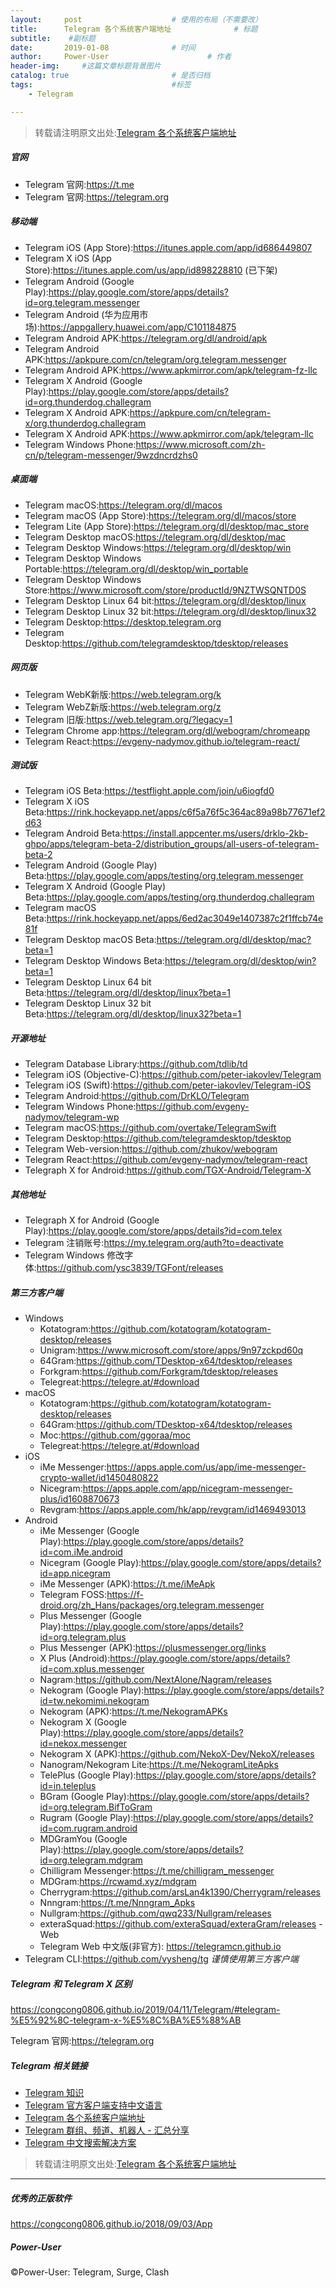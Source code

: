 ```yaml
---
layout:     post                    # 使用的布局（不需要改）
title:      Telegram 各个系统客户端地址              # 标题 
subtitle:    #副标题
date:       2019-01-08              # 时间
author:     Power-User                      # 作者
header-img:     #这篇文章标题背景图片
catalog: true                       # 是否归档
tags:                               #标签
    - Telegram

---
```


> 转载请注明原文出处:[Telegram 各个系统客户端地址](https://congcong0806.github.io/2019/01/08/Telegram)

##### 官网
- Telegram 官网:<https://t.me>
- Telegram 官网:<https://telegram.org>

##### 移动端
- Telegram iOS (App Store):<https://itunes.apple.com/app/id686449807>
- Telegram X iOS (App Store):<https://itunes.apple.com/us/app/id898228810> (已下架)
- Telegram Android (Google Play):<https://play.google.com/store/apps/details?id=org.telegram.messenger>
- Telegram Android (华为应用市场):<https://appgallery.huawei.com/app/C101184875>
- Telegram Android APK:<https://telegram.org/dl/android/apk>
- Telegram Android APK:<https://apkpure.com/cn/telegram/org.telegram.messenger>
- Telegram Android APK:<https://www.apkmirror.com/apk/telegram-fz-llc>
- Telegram X Android (Google Play):<https://play.google.com/store/apps/details?id=org.thunderdog.challegram>
- Telegram X Android APK:<https://apkpure.com/cn/telegram-x/org.thunderdog.challegram>
- Telegram X Android APK:<https://www.apkmirror.com/apk/telegram-llc>
- Telegram Windows Phone:<https://www.microsoft.com/zh-cn/p/telegram-messenger/9wzdncrdzhs0>

##### 桌面端
- Telegram macOS:<https://telegram.org/dl/macos>
- Telegram macOS (App Store):<https://telegram.org/dl/macos/store>
- Telegram Lite (App Store):<https://telegram.org/dl/desktop/mac_store>
- Telegram Desktop macOS:<https://telegram.org/dl/desktop/mac>
- Telegram Desktop Windows:<https://telegram.org/dl/desktop/win>
- Telegram Desktop Windows Portable:<https://telegram.org/dl/desktop/win_portable>
- Telegram Desktop Windows Store:<https://www.microsoft.com/store/productId/9NZTWSQNTD0S>
- Telegram Desktop Linux 64 bit:<https://telegram.org/dl/desktop/linux>
- Telegram Desktop Linux 32 bit:<https://telegram.org/dl/desktop/linux32>
- Telegram Desktop:<https://desktop.telegram.org>
- Telegram Desktop:<https://github.com/telegramdesktop/tdesktop/releases>

##### 网页版
- Telegram WebK新版:<https://web.telegram.org/k>
- Telegram WebZ新版:<https://web.telegram.org/z>
- Telegram 旧版:<https://web.telegram.org/?legacy=1>
- Telegram Chrome app:<https://telegram.org/dl/webogram/chromeapp>
- Telegram React:<https://evgeny-nadymov.github.io/telegram-react/>

##### 测试版
- Telegram iOS Beta:<https://testflight.apple.com/join/u6iogfd0>
- Telegram X iOS Beta:<https://rink.hockeyapp.net/apps/c6f5a76f5c364ac89a98b77671ef2d63>
- Telegram Android Beta:<https://install.appcenter.ms/users/drklo-2kb-ghpo/apps/telegram-beta-2/distribution_groups/all-users-of-telegram-beta-2>
- Telegram Android (Google Play) Beta:<https://play.google.com/apps/testing/org.telegram.messenger>
- Telegram X Android (Google Play) Beta:<https://play.google.com/apps/testing/org.thunderdog.challegram>
- Telegram macOS Beta:<https://rink.hockeyapp.net/apps/6ed2ac3049e1407387c2f1ffcb74e81f>
- Telegram Desktop macOS Beta:<https://telegram.org/dl/desktop/mac?beta=1>
- Telegram Desktop Windows Beta:<https://telegram.org/dl/desktop/win?beta=1>
- Telegram Desktop Linux 64 bit Beta:<https://telegram.org/dl/desktop/linux?beta=1>
- Telegram Desktop Linux 32 bit Beta:<https://telegram.org/dl/desktop/linux32?beta=1>

##### 开源地址
- Telegram Database Library:<https://github.com/tdlib/td>
- Telegram iOS (Objective-C):<https://github.com/peter-iakovlev/Telegram>
- Telegram iOS (Swift):<https://github.com/peter-iakovlev/Telegram-iOS>
- Telegram Android:<https://github.com/DrKLO/Telegram>
- Telegram Windows Phone:<https://github.com/evgeny-nadymov/telegram-wp>
- Telegram macOS:<https://github.com/overtake/TelegramSwift>
- Telegram Desktop:<https://github.com/telegramdesktop/tdesktop>
- Telegram Web-version:<https://github.com/zhukov/webogram>
- Telegram React:<https://github.com/evgeny-nadymov/telegram-react>
- Telegraph X for Android:<https://github.com/TGX-Android/Telegram-X>

##### 其他地址
- Telegraph X for Android (Google Play):<https://play.google.com/store/apps/details?id=com.telex>
- Telegram 注销账号:<https://my.telegram.org/auth?to=deactivate>
- Telegram Windows 修改字体:<https://github.com/ysc3839/TGFont/releases>

##### 第三方客户端
- Windows
	- Kotatogram:<https://github.com/kotatogram/kotatogram-desktop/releases>
	- Unigram:<https://www.microsoft.com/store/apps/9n97zckpd60q>
	- 64Gram:<https://github.com/TDesktop-x64/tdesktop/releases>
	- Forkgram:<https://github.com/Forkgram/tdesktop/releases>
	- Telegreat:<https://telegre.at/#download>
- macOS
	- Kotatogram:<https://github.com/kotatogram/kotatogram-desktop/releases>
	- 64Gram:<https://github.com/TDesktop-x64/tdesktop/releases>
	- Moc:<https://github.com/ggoraa/moc>
	- Telegreat:<https://telegre.at/#download>
- iOS
	- iMe Messenger:<https://apps.apple.com/us/app/ime-messenger-crypto-wallet/id1450480822>
	- Nicegram:<https://apps.apple.com/app/nicegram-messenger-plus/id1608870673>
	- Revgram:<https://apps.apple.com/hk/app/revgram/id1469493013>
- Android
	- iMe Messenger (Google Play):<https://play.google.com/store/apps/details?id=com.iMe.android>
	- Nicegram (Google Play):<https://play.google.com/store/apps/details?id=app.nicegram>
	- iMe Messenger (APK):<https://t.me/iMeApk>
	- Telegram FOSS:<https://f-droid.org/zh_Hans/packages/org.telegram.messenger>
	- Plus Messenger (Google Play):<https://play.google.com/store/apps/details?id=org.telegram.plus>
	- Plus Messenger (APK):<https://plusmessenger.org/links>
	- X Plus (Android):<https://play.google.com/store/apps/details?id=com.xplus.messenger>
	- Nagram:<https://github.com/NextAlone/Nagram/releases>
	- Nekogram (Google Play):<https://play.google.com/store/apps/details?id=tw.nekomimi.nekogram>
	- Nekogram (APK):<https://t.me/NekogramAPKs>
	- Nekogram X (Google Play):<https://play.google.com/store/apps/details?id=nekox.messenger>
	- Nekogram X (APK):<https://github.com/NekoX-Dev/NekoX/releases>
	- Nanogram/Nekogram Lite:<https://t.me/NekogramLiteApks>
	- TelePlus (Google Play):<https://play.google.com/store/apps/details?id=in.teleplus>
	- BGram (Google Play):<https://play.google.com/store/apps/details?id=org.telegram.BifToGram>
	- Rugram (Google Play):<https://play.google.com/store/apps/details?id=com.rugram.android>
	- MDGramYou (Google Play):<https://play.google.com/store/apps/details?id=org.telegram.mdgram>
	- Chilligram Messenger:<https://t.me/chilligram_messenger>
	- MDGram:<https://rcwamd.xyz/mdgram>
	- Cherrygram:<https://github.com/arsLan4k1390/Cherrygram/releases>
	- Nnngram:<https://t.me/Nnngram_Apks>
	- Nullgram:<https://github.com/qwq233/Nullgram/releases>
	- exteraSquad:<https://github.com/exteraSquad/exteraGram/releases>
-Web
	- Telegram Web 中文版(非官方): <https://telegramcn.github.io>
- Telegram CLI:<https://github.com/vysheng/tg>
*谨慎使用第三方客户端*

##### Telegram 和 Telegram X 区别
<https://congcong0806.github.io/2019/04/11/Telegram/#telegram-%E5%92%8C-telegram-x-%E5%8C%BA%E5%88%AB>

Telegram 官网:<https://telegram.org>

##### Telegram 相关链接
* [Telegram 知识](https://congcong0806.github.io/2019/04/11/Telegram)
* [Telegram 官方客户端支持中文语言](https://congcong0806.github.io/2019/02/21/Telegram)
* [Telegram 各个系统客户端地址](https://congcong0806.github.io/2019/01/08/Telegram)
* [Telegram 群组、频道、机器人 - 汇总分享](https://congcong0806.github.io/2018/04/24/Telegram)
* [Telegram 中文搜索解决方案](https://congcong0806.github.io/2019/11/04/TelegramSearch)

> 转载请注明原文出处:[Telegram 各个系统客户端地址](https://congcong0806.github.io/2019/01/08/Telegram)

- - - -

##### 优秀的正版软件
<https://congcong0806.github.io/2018/09/03/App>

##### Power-User
&copy;Power-User: Telegram, Surge, Clash
